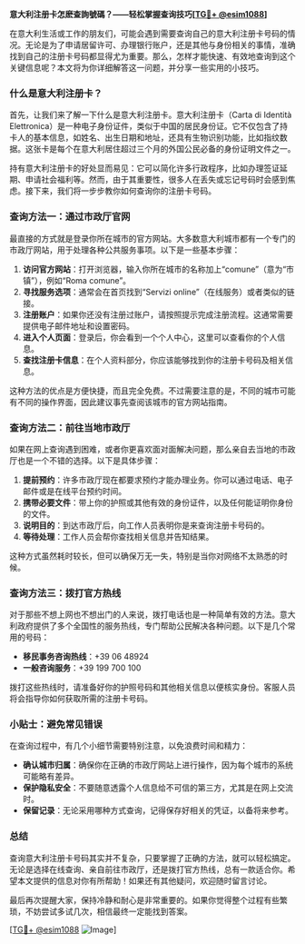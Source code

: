 **意大利注册卡怎麽查詢號碼？——轻松掌握查询技巧[[TG💪+ @esim1088](https://t.me/s/esim1088)]**

在意大利生活或工作的朋友们，可能会遇到需要查询自己的意大利注册卡号码的情况。无论是为了申请居留许可、办理银行账户，还是其他与身份相关的事情，准确找到自己的注册卡号码都显得尤为重要。那么，怎样才能快速、有效地查询到这个关键信息呢？本文将为你详细解答这一问题，并分享一些实用的小技巧。

### 什么是意大利注册卡？

首先，让我们来了解一下什么是意大利注册卡。意大利注册卡（Carta di Identità Elettronica）是一种电子身份证件，类似于中国的居民身份证。它不仅包含了持卡人的基本信息，如姓名、出生日期和地址，还具有生物识别功能，比如指纹数据。这张卡是每个在意大利居住超过三个月的外国公民必备的身份证明文件之一。

持有意大利注册卡的好处显而易见：它可以简化许多行政程序，比如办理签证延期、申请社会福利等。然而，由于其重要性，很多人在丢失或忘记号码时会感到焦虑。接下来，我们将一步步教你如何查询你的注册卡号码。

### 查询方法一：通过市政厅官网

最直接的方式就是登录你所在城市的官方网站。大多数意大利城市都有一个专门的市政厅网站，用于处理各种公共服务事项。以下是一些基本步骤：

1. **访问官方网站**：打开浏览器，输入你所在城市的名称加上“comune”（意为“市镇”），例如“Roma comune”。
2. **寻找服务选项**：通常会在首页找到“Servizi online”（在线服务）或者类似的链接。
3. **注册账户**：如果你还没有注册过账户，请按照提示完成注册流程。这通常需要提供电子邮件地址和设置密码。
4. **进入个人页面**：登录后，你会看到一个个人中心，这里可以查看你的个人信息。
5. **查找注册卡信息**：在个人资料部分，你应该能够找到你的注册卡号码及相关信息。

这种方法的优点是方便快捷，而且完全免费。不过需要注意的是，不同的城市可能有不同的操作界面，因此建议事先查阅该城市的官方网站指南。

### 查询方法二：前往当地市政厅

如果在网上查询遇到困难，或者你更喜欢面对面解决问题，那么亲自去当地的市政厅也是一个不错的选择。以下是具体步骤：

1. **提前预约**：许多市政厅现在都要求预约才能办理业务。你可以通过电话、电子邮件或是在线平台预约时间。
2. **携带必要文件**：带上你的护照或其他有效的身份证件，以及任何能证明你身份的文件。
3. **说明目的**：到达市政厅后，向工作人员表明你是来查询注册卡号码的。
4. **等待处理**：工作人员会帮你查找相关信息并告知结果。

这种方式虽然耗时较长，但可以确保万无一失，特别是当你对网络不太熟悉的时候。

### 查询方法三：拨打官方热线

对于那些不想上网也不想出门的人来说，拨打电话也是一种简单有效的方法。意大利政府提供了多个全国性的服务热线，专门帮助公民解决各种问题。以下是几个常用的号码：

- **移民事务咨询热线**：+39 06 48924
- **一般咨询服务**：+39 199 700 100

拨打这些热线时，请准备好你的护照号码和其他相关信息以便核实身份。客服人员将会指导你如何获取所需的注册卡号码。

### 小贴士：避免常见错误

在查询过程中，有几个小细节需要特别注意，以免浪费时间和精力：

- **确认城市归属**：确保你在正确的市政厅网站上进行操作，因为每个城市的系统可能略有差异。
- **保护隐私安全**：不要随意透露个人信息给不可信的第三方，尤其是在网上交流时。
- **保留记录**：无论采用哪种方式查询，记得保存好相关的凭证，以备将来参考。

### 总结

查询意大利注册卡号码其实并不复杂，只要掌握了正确的方法，就可以轻松搞定。无论是选择在线查询、亲自前往市政厅，还是拨打官方热线，总有一款适合你。希望本文提供的信息对你有所帮助！如果还有其他疑问，欢迎随时留言讨论。

最后再次提醒大家，保持冷静和耐心是非常重要的。如果你觉得整个过程有些繁琐，不妨尝试多试几次，相信最终一定能找到答案。

[[TG💪+ @esim1088](https://t.me/s/esim1088) ![Image](https://i.postimg.cc/4NQfJmqS/Snipaste-2025-05-13-00-14-12.png)]